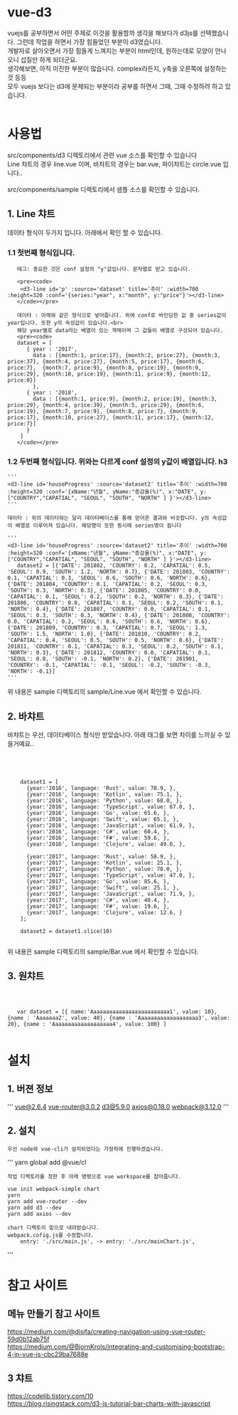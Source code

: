 # vue-d3

vuejs를 공부하면서 어떤 주제로 이것을 활용할까 생각을 해보다가 d3js를 선택했습니다. 그런데 작업을 하면서 가장 힘들었던 부분이 d3였습니다.<br>
개발자로 살아오면서 가장 힘들게 느껴지는 부분이 html인데, 원하는데로 모양이 안나오니 삽질만 하게 되더군요.<br>
생각해보면, 아직 미진한 부분이 많습니다. complex라든지, y축을 오른쪽에 설정하는 것 등등<br>
모두 vuejs 보다는 d3에 문제되는 부분이라 공부를 하면서 그때, 그때 수정하려 하고 있습니다.<br>
<br>

# 사용법 

src/components/d3 디렉토리에서 관련 vue 소스를 확인할 수 있습니다<br>
Line 챠트의 경우 line.vue 이며, 바챠트의 경우는 bar.vue, 파이챠트는 circle.vue 입니다..<br>
<br>
src/components/sample 디렉토리에서 샘플 소스를 확인할 수 있습니다.<br>

## 1. Line 챠트 
   데이타  형식이 두가지 입니다. 
   아래에서 확인 할 수 있습니다.
   
###   1.1 첫번째 형식입니다.
       태그: 중요한 것은 conf 설정의 "y"값입니다. 문자열로 받고 있습니다.

       <pre><code>
       	<d3-line id='p' :source='dataset' title='추이' :width=700 :height=320 :conf='{series:"year", x:"month", y:"price"}'></d3-line>
       </code></pre>

       데이타 : 아래와 같은 형식으로 넣어줍니다. 위에 conf로 바인딩한 값 중 series값이 year입니다. 또한 y의 속성값이 있습니다.<br>
       해당 year별로 data라는 배열이 있는 객체이며 그 값들이 배열로 구성되어 있습니다.
       <pre><code>
       dataset = [ 
          { year : '2017', 
            data : [{month:1, price:17}, {month:2, price:27}, {month:3, price:37}, {month:4, price:27}, {month:5, price:17}, {month:6, price:7},  {month:7, price:9}, {month:8, price:19}, {month:9, price:29}, {month:10, price:19}, {month:11, price:9}, {month:12, price:0}] 
            },
          { year : '2018', 
            data : [{month:1, price:9}, {month:2, price:19}, {month:3, price:29}, {month:4, price:39}, {month:5, price:29}, {month:6, price:19}, {month:7, price:9}, {month:8, price:7}, {month:9, price:17}, {month:10, price:27}, {month:11, price:17}, {month:12, price:7}] 
          }
        ]
       </code></pre>
        
        
###   1.2 두번째 형식입니다. 위와는 다르게 conf 설정의 y값이 배열입니다. h3
    '''
   	<d3-line id='houseProgress' :source='dataset2' title='추이' :width=700 :height=320 :conf='{xName:"년월", yName:"증감율(%)", x:"DATE", y:["COUNTRY","CAPATIAL", "SEOUL", "SOUTH", "NORTH" ] }'></d3-line>
   	'''

   	데이타 : 위의 데이타와는 달리 데이타베이스를 통해 얻어온 결과와 비슷합니다. y의 속성값이 배열로 이루어져 있습니다. 해당명이 또한 동시에 series명이 됩니다
       
    '''
   	<d3-line id='houseProgress' :source='dataset2' title='추이' :width=700 :height=320 :conf='{xName:"년월", yName:"증감율(%)", x:"DATE", y:["COUNTRY","CAPATIAL", "SEOUL", "SOUTH", "NORTH" ] }'></d3-line>
       dataset2 = [{'DATE': 201802, 'COUNTRY': 0.2, 'CAPATIAL': 0.5, 'SEOUL': 0.9, 'SOUTH': 1.2, 'NORTH': 0.7}, {'DATE': 201803, 'COUNTRY': 0.1, 'CAPATIAL': 0.3, 'SEOUL': 0.6, 'SOUTH': 0.6, 'NORTH': 0.6}, {'DATE': 201804, 'COUNTRY': 0.1, 'CAPATIAL': 0.2, 'SEOUL': 0.3, 'SOUTH': 0.3, 'NORTH': 0.3}, {'DATE': 201805, 'COUNTRY': 0.0, 'CAPATIAL': 0.1, 'SEOUL': 0.2, 'SOUTH': 0.2, 'NORTH': 0.3}, {'DATE': 201806, 'COUNTRY': 0.0, 'CAPATIAL': 0.1, 'SEOUL': 0.2, 'SOUTH': 0.1, 'NORTH': 0.4}, {'DATE': 201807, 'COUNTRY': 0.0, 'CAPATIAL': 0.1, 'SEOUL': 0.3, 'SOUTH': 0.3, 'NORTH': 0.4}, {'DATE': 201808, 'COUNTRY': 0.0, 'CAPATIAL': 0.2, 'SEOUL': 0.6, 'SOUTH': 0.6, 'NORTH': 0.6}, {'DATE': 201809, 'COUNTRY': 0.3, 'CAPATIAL': 0.7, 'SEOUL': 1.3, 'SOUTH': 1.5, 'NORTH': 1.0}, {'DATE': 201810, 'COUNTRY': 0.2, 'CAPATIAL': 0.4, 'SEOUL': 0.5, 'SOUTH': 0.5, 'NORTH': 0.6}, {'DATE': 201811, 'COUNTRY': 0.1, 'CAPATIAL': 0.3, 'SEOUL': 0.2, 'SOUTH': 0.1, 'NORTH': 0.3}, {'DATE': 201812, 'COUNTRY': 0.0, 'CAPATIAL': 0.1, 'SEOUL': 0.0, 'SOUTH': -0.1, 'NORTH': 0.2}, {'DATE': 201901, 'COUNTRY': -0.1, 'CAPATIAL': -0.1, 'SEOUL': -0.2, 'SOUTH': -0.3, 'NORTH': -0.1}] 
    '''
   위 내용은 sample 디렉토리의 sample/Line.vue 에서 확인할 수 있습니다.

## 2. 바챠트 
   바챠트는 우선, 데이타베이스 형식만 받았습니다. 아래 태그를 보면 차이를 느끼실 수 있을거예요..
   
   <pre><code>
    <d3-bar id='bar1' :source='dataset1' title='Most loved programming languages' :width=1000 :height=600 :conf='{series:"language", x:"year", y:"value"}'></d3-bar>
    <d3-bar id='bar2' :source='dataset2' title='Most loved programming languages' :width=1000 :height=600 :conf='{x:"language", y:"value"}'></d3-bar>

    dataset1 = [
      {year:'2016', language: 'Rust', value: 78.9, },
      {year:'2016', language: 'Kotlin', value: 75.1, },
      {year:'2016', language: 'Python', value: 68.0, },
      {year:'2016', language: 'TypeScript', value: 67.0, },
      {year:'2016', language: 'Go', value: 65.6, },
      {year:'2016', language: 'Swift', value: 65.1, },
      {year:'2016', language: 'JavaScript', value: 61.9, },
      {year:'2016', language: 'C#', value: 60.4, },
      {year:'2016', language: 'F#', value: 59.6, },
      {year:'2016', language: 'Clojure', value: 49.6, },

      {year:'2017', language: 'Rust', value: 58.9, },
      {year:'2017', language: 'Kotlin', value: 25.1, },
      {year:'2017', language: 'Python', value: 78.0, },
      {year:'2017', language: 'TypeScript', value: 47.0, },
      {year:'2017', language: 'Go', value: 85.6, },
      {year:'2017', language: 'Swift', value: 25.1, },
      {year:'2017', language: 'JavaScript', value: 71.9, },
      {year:'2017', language: 'C#', value: 40.4, },
      {year:'2017', language: 'F#', value: 19.6, },
      {year:'2017', language: 'Clojure', value: 12.6, }
    ];

    dataset2 = dataset1.slice(10)
   </code></pre>
    
   위 내용은 sample 디렉토리의 sample/Bar.vue 에서 확인할 수 있습니다.

## 3. 원챠트 
   
   <pre><code>
   <d3-circle id='c' :source='dataset' title='통화량' :width=300 :height=300  :legend='{isShow: false}' :conf='{name:"name",value:"value",animate:true }'></d3-circle>
   
   var dataset = [{ name:'Aaaaaaaaaaaaaaaaaaaaaaaaa1', value: 10}, {name : 'Aaaaaaa2', value: 40}, {name : 'Aaaaaaaaaaaaaaaaaaa3', value: 20}, {name : 'Aaaaaaaaaaaaaaaaaaa4', value: 100} ]
   </code></pre>
   

# 설치 

## 1. 버젼 정보 
'''
	vue@2.6.4
	vue-router@3.0.2
	d3@5.9.0
	axios@0.18.0
	webpack@3.12.0
'''
## 2. 설치 
	우선 node와 vue-cli가 설치되었다는 가정하에 진행하겠습니다. 

'''
	yarn global add @vue/cl

	작업 디렉토리를 정한 후 아래 명령으로 vue workspace를 잡아줍니다.

	vue init webpack-simple chart
	yarn
	yarn add vue-router --dev
	yarn add d3 --dev
	yarn add axios --dev

	chart 디렉토리 밑으로 내려받습니다.
	webpack.cofig.js를 수정합니다.
		entry: './src/main.js', -> entry: './src/mainChart.js',
'''

# 참고 사이트 
## 메뉴 만들기 참고 사이트 
https://medium.com/@disjfa/creating-navigation-using-vue-router-59d0b12ab75f<br>
https://medium.com/@BjornKrols/integrating-and-customising-bootstrap-4-in-vue-js-cbc29ba7688e<br>

## 3 챠트 
https://codelib.tistory.com/10<br>
https://blog.risingstack.com/d3-js-tutorial-bar-charts-with-javascript<br>
